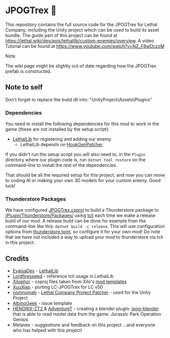# JPOGTrex 🦖

This repository contains the full source code for the JPOGTrex for Lethal Company, including the Unity project which can be used to build its asset bundle. The guide part of this project can be found at https://lethal.wiki/dev/apis/lethallib/custom-enemies/overview.
A video Tutorial can be found at https://www.youtube.com/watch?v=NZ_F8wDczzM

> [!NOTE]
> The wiki page might be slightly out of date regarding how the JPOGTrex prefab is constructed.


## Note to self
Don't forget to replace the build dll into: "UnityProject\Assets\Plugins"


### Dependencies

You need to install the following dependencies for this mod to work in the game (these are not installed by the setup script):

- [LethalLib](https://thunderstore.io/c/lethal-company/p/Evaisa/LethalLib/) for registering and adding our enemy.
    - LethalLib depends on [HookGenPatcher](https://thunderstore.io/c/lethal-company/p/Evaisa/HookGenPatcher/).

If you didn't run the setup script you will also need to, in the `Plugin` directory where our plugin code is, run `dotnet tool restore` on the command-line to install the rest of the dependencies.

That should be all the required setup for this project, and now you can move to coding AI or making your own 3D models for your custom enemy. Good luck!

### Thunderstore Packages

We have configured [JPOGTrex.csproj](/Plugin/JPOGTrex.csproj) to build a Thunderstore package to [/Plugin/Thunderstore/Packages/](/Plugin/Thunderstore/Packages/) using [tcli](https://github.com/thunderstore-io/thunderstore-cli/wiki) each time we make a release build of our mod. A release build can be done for example from the command-line like this: `dotnet build -c release`. This will use configuration options from [thunderstore.toml](/Plugin/Thunderstore/thunderstore.toml), so configure it for your own mod! Do note that we have not included a way to upload your mod to thunderstore via tcli in this project.

## Credits

- [EvaisaDev](https://github.com/EvaisaDev) - [LethalLib](https://github.com/EvaisaDev/LethalLib)  
- [Lordfirespeed](https://github.com/Lordfirespeed) - reference tcli usage in LethalLib  
- [Xilophor](https://github.com/Xilophor) - csproj files taken from Xilo's [mod templates](https://github.com/Xilophor/Lethal-Company-Mod-Templates)  
- [XuuXiao](https://github.com/XuuXiao/) - porting LC-JPOGTrex for LC v50  
- [nomnomab](https://github.com/nomnomab) - [Lethal Company Project Patcher](https://github.com/nomnomab/lc-project-patcher) - used for the Unity Project  
- [AlbinoGeek](https://github.com/AlbinoGeek) - issue template  
- [HENDRIX-ZT2 ](https://github.com/HENDRIX-ZT2) & [AdventureT](https://github.com/AdventureT) - creating a blender plugin: [jpog-blender](https://github.com/HENDRIX-ZT2/jpog-blender) that is able to read model data from the game: Jurassic Park Operation Genisis
- Melavex - suggestions and feedback on this project
...and everyone who has helped with this project!
